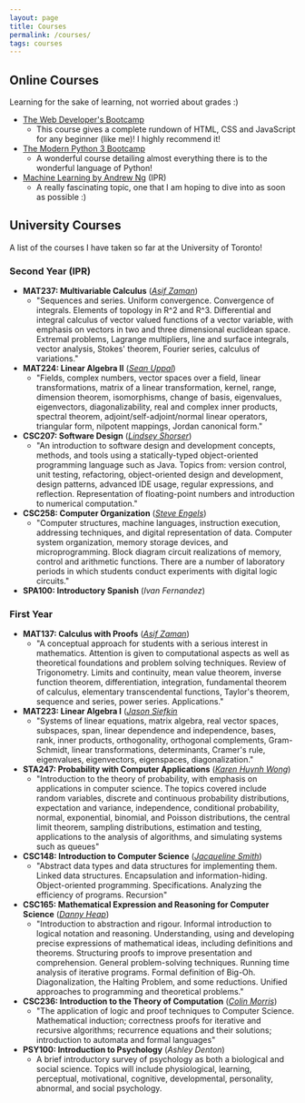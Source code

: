 ```yaml
---
layout: page
title: Courses
permalink: /courses/
tags: courses
---
```


<style>
    ul {
      margin-bottom: 0;
    }
</style>


## Online Courses

Learning for the sake of learning, not worried about grades :)

- [The Web Developer's Bootcamp](https://www.udemy.com/course/the-web-developer-bootcamp/)
    - This course gives a complete rundown of HTML, CSS and JavaScript for any beginner (like me)! I highly recommend it!
- [The Modern Python 3 Bootcamp](https://www.udemy.com/course/the-modern-python3-bootcamp/)
    - A wonderful course detailing almost everything there is to the wonderful language of Python!
- [Machine Learning by Andrew Ng](https://www.coursera.org/learn/machine-learning) (IPR)
    - A really fascinating topic, one that I am hoping to dive into as soon as possible :)


## University Courses

A list of the courses I have taken so far at the University of Toronto!

### Second Year (IPR)
- **MAT237: Multivariable Calculus**
([*Asif Zaman*](https://www.math.toronto.edu/zaman/))
    - "Sequences and series. Uniform convergence. Convergence of integrals. Elements of topology in R^2 and R^3. Differential and integral calculus of vector valued functions of a vector variable, with emphasis on vectors in two and three dimensional euclidean space. Extremal problems, Lagrange multipliers, line and surface integrals, vector analysis, Stokes' theorem, Fourier series, calculus of variations."
- **MAT224: Linear Algebra II**
([*Sean Uppal*](https://www.math.toronto.edu/cms/people/faculty/uppal-sean2/))
    - "Fields, complex numbers, vector spaces over a field, linear transformations, matrix of a linear transformation, kernel, range, dimension theorem, isomorphisms, change of basis, eigenvalues, eigenvectors, diagonalizability, real and complex inner products, spectral theorem, adjoint/self-adjoint/normal linear operators, triangular form, nilpotent mappings, Jordan canonical form."
- **CSC207: Software Design**
([*Lindsey Shorser*](https://www.math.toronto.edu/cms/people/faculty/shorser-lindsey/))
    - "An introduction to software design and development concepts, methods, and tools using a statically-typed object-oriented programming language such as Java. Topics from: version control, unit testing, refactoring, object-oriented design and development, design patterns, advanced IDE usage, regular expressions, and reflection. Representation of floating-point numbers and introduction to numerical computation."
- **CSC258: Computer Organization**
([*Steve Engels*](http://www.cs.toronto.edu/~sengels/info.shtml))
    - "Computer structures, machine languages, instruction execution, addressing techniques, and digital representation of data. Computer system organization, memory storage devices, and microprogramming. Block diagram circuit realizations of memory, control and arithmetic functions. There are a number of laboratory periods in which students conduct experiments with digital logic circuits."
- **SPA100: Introductory Spanish**
(*Ivan Fernandez*)

### First Year
- **MAT137: Calculus with Proofs**
([*Asif Zaman*](https://www.math.toronto.edu/zaman/))
    - "A conceptual approach for students with a serious interest in mathematics. Attention is given to computational aspects as well as theoretical foundations and problem solving techniques. Review of Trigonometry. Limits and continuity, mean value theorem, inverse function theorem, differentiation, integration, fundamental theorem of calculus, elementary transcendental functions, Taylor's theorem, sequence and series, power series. Applications."
- **MAT223: Linear Algebra I**
([*Jason Siefkin*](http://www.math.toronto.edu/siefkenj/homepage/index.html)
    - "Systems of linear equations, matrix algebra, real vector spaces, subspaces, span, linear dependence and independence, bases, rank, inner products, orthogonality, orthogonal complements, Gram-Schmidt, linear transformations, determinants, Cramer's rule, eigenvalues, eigenvectors, eigenspaces, diagonalization."
- **STA247: Probability with Computer Applications**
([*Karen Huynh Wong*](https://www.statistics.utoronto.ca/people/directories/all-faculty/karen-huynh-wong))
    - "Introduction to the theory of probability, with emphasis on applications in computer science. The topics covered include random variables, discrete and continuous probability distributions, expectation and variance, independence, conditional probability, normal, exponential, binomial, and Poisson distributions, the central limit theorem, sampling distributions, estimation and testing, applications to the analysis of algorithms, and simulating systems such as queues"
- **CSC148: Introduction to Computer Science**
([*Jacqueline Smith*](http://www.cs.toronto.edu/~jsmith/))
    - "Abstract data types and data structures for implementing them. Linked data structures. Encapsulation and information-hiding. Object-oriented programming. Specifications. Analyzing the efficiency of programs. Recursion"
- **CSC165: Mathematical Expression and Reasoning for Computer Science**
([*Danny Heap*](http://www.cs.toronto.edu/~heap/))
    - "Introduction to abstraction and rigour. Informal introduction to logical notation and reasoning. Understanding, using and developing precise expressions of mathematical ideas, including definitions and theorems. Structuring proofs to improve presentation and comprehension. General problem-solving techniques. Running time analysis of iterative programs. Formal definition of Big-Oh. Diagonalization, the Halting Problem, and some reductions. Unified approaches to programming and theoretical problems."
- **CSC236: Introduction to the Theory of Computation**
([*Colin Morris*](http://colinmorris.github.io/about/))
    - "The application of logic and proof techniques to Computer Science. Mathematical induction; correctness proofs for iterative and recursive algorithms; recurrence equations and their solutions; introduction to automata and formal languages"
- **PSY100: Introduction to Psychology**
(*Ashley Denton*)
    - A brief introductory survey of psychology as both a biological and social science. Topics will include physiological, learning, perceptual, motivational, cognitive, developmental, personality, abnormal, and social psychology.